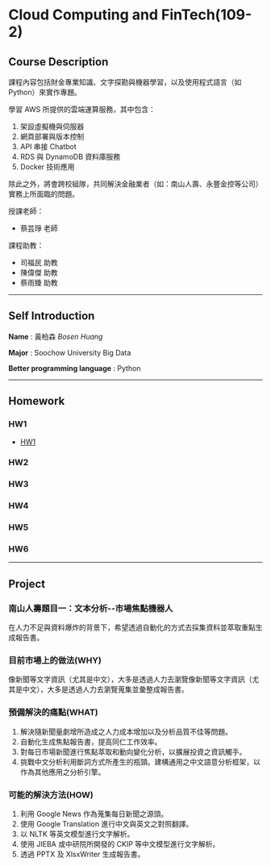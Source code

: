 # Cloud Computing and FinTech(109-2)
## Course Description
課程內容包括財金專業知識、文字探勘與機器學習，以及使用程式語言（如 Python）來實作專題。

學習 AWS 所提供的雲端運算服務，其中包含：
1. 架設虛擬機與伺服器
2. 網頁部署與版本控制
3. API 串接 Chatbot
4. RDS 與 DynamoDB 資料庫服務
5. Docker 技術應用

除此之外，將會跨校組隊，共同解決金融業者（如：南山人壽、永豐金控等公司）實務上所面臨的問題。

授課老師：
* 蔡芸琤 老師

課程助教：
* 司福民 助教
* 陳偉傑 助教
* 蔡雨臻 助教


---
## Self Introduction
**Name** : 黃柏森 *Bosen Huang*

**Major** : Soochow University Big Data

**Better programming language** : Python


---
## Homework
### HW1
* [HW1](HW/HW1.md)

### HW2

### HW3

### HW4

### HW5

### HW6

---
## Project
### 南山人壽題目一：文本分析--市場焦點機器人
在人力不足與資料爆炸的背景下，希望透過自動化的方式去採集資料並萃取重點生成報告書。

### 目前市場上的做法(WHY)
像新聞等文字資訊（尤其是中文），大多是透過人力去瀏覽像新聞等文字資訊（尤其是中文），大多是透過人力去瀏覽蒐集並彙整成報告書。

### 預備解決的痛點(WHAT)
1. 解決隨新聞量劇增所造成之人力成本增加以及分析品質不佳等問題。
2. 自動化生成焦點報告書，提高同仁工作效率。
3. 對每日市場新聞進行焦點萃取和動向變化分析，以擴展投資之資訊觸手。
4. 挑戰中文分析利用斷詞方式所產生的瓶頸。建構通用之中文語意分析框架，以作為其他應用之分析引擎。

### 可能的解決方法(HOW)
1. 利用 Google News 作為蒐集每日新聞之源頭。
2. 使用 Google Translation 進行中文與英文之對照翻譯。
3. 以 NLTK 等英文模型進行文字解析。
4. 使用 JIEBA 或中研院所開發的 CKIP 等中文模型進行文字解析。
5. 透過 PPTX 及 XlsxWriter 生成報告書。

